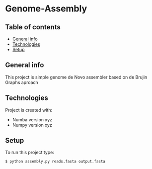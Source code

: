 # Genome-Assembly

## Table of contents
* [General info](#general-info)
* [Technologies](#technologies)
* [Setup](#setup)

## General info
This project is simple genome de Novo assembler based on de Brujin Graphs aproach
	
## Technologies
Project is created with:
* Numba version xyz
* Numpy version xyz
	
## Setup
To run this project type:

```
$ python assembly.py reads.fasta output.fasta
```
